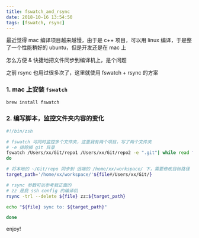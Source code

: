 ```yaml
---
title: fswatch_and_rsync
date: 2018-10-16 13:54:50
tags: [fswatch, rsync]
---
```



最近觉得 mac 编译项目越来越慢，由于是 c++ 项目，可以用 linux 编译，于是整了一个性能稍好的 ubuntu，但是开发还是在 mac 上

怎么方便 & 快捷地把文件同步到编译机上，是个问题

之前 rsync 也用过很多次了，这里就使用 fswatch + rsync 的方案

### 1. mac 上安装 `fswatch`

```bash
brew install fswatch
```

### 2. 编写脚本，监控文件夹内容的变化

```bash
#!/bin/zsh

# fswatch 可同时监控多个文件夹，这里我有两个项目，写了两个文件夹
# -e 排除掉 git 目录
fswatch /Users/xx/Git/repo1 /Users/xx/Git/repo2 -e ".git"| while read file
do

# 将本地的 ~/Git/repo 同步到 远端的 /home/xx/workspace/ 下，需要修改目标路径
target_path='/home/xx/workspace/'${file#/Users/xx/Git/}

# rsync 参数可以参考我正面的
# zz 是我 ssh config 的编译机
rsync -trl --delete ${file} zz:${target_path}

echo "${file} sync to: ${target_path}"

done

```

enjoy!
